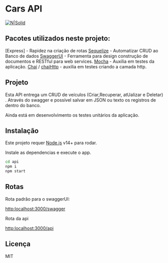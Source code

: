 # Cars API
[![N|Solid](https://cldup.com/dTxpPi9lDf.thumb.png)](https://nodesource.com/products/nsolid)

## Pacotes utilizados neste projeto:
[Express] - Rapidez na criação de rotas
[Sequelize](https://github.com/sequelize/sequelize) - Automatizar CRUD ao Banco de dados
[SwaggerUI](https://github.com/swagger-api/swagger-ui) - Ferramenta para design construção de documentos e RESTful para web services.
[Mocha](https://github.com/mochajs/mocha) - Auxilia em testes da aplicação.
[Chai](https://github.com/chaijs/chai) / [chaiHttp](https://www.chaijs.com/plugins/chai-http/) - auxilia em testes criando a camada http.

## Projeto

Esta API entrega um CRUD de veículos (Criar,Recuperar, atUalizar e Deletar) . Através do swagger e possível salvar em JSON ou texto os registros de dentro do banco.

Ainda está em desenvolvimento os testes unitários da aplicação.


## Instalação

Este projeto requer [Node.js](https://nodejs.org/) v14+ para rodar.

Instale as dependencias e execute o app. 

```sh
cd api
npm i
npm start
```

## Rotas
Rota padrão para o swaggerUI:

[http:localhost:3000/swagger](http:localhost:3000/swagger)

Rota da api

[http:localhost:3000/api](http:localhost:3000/api)

## Licença

MIT
